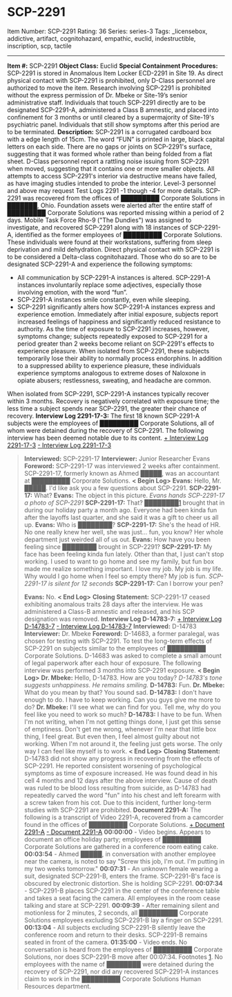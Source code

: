 # SCP-2291
Item Number: SCP-2291
Rating: 36
Series: series-3
Tags: _licensebox, addictive, artifact, cognitohazard, empathic, euclid, indestructible, inscription, scp, tactile

---

**Item #:** SCP-2291
**Object Class:** Euclid
**Special Containment Procedures:** SCP-2291 is stored in Anomalous Item Locker ECD-2291 in Site 19. As direct physical contact with SCP-2291 is prohibited, only D-Class personnel are authorized to move the item. Research involving SCP-2291 is prohibited without the express permission of Dr. Mbeke or Site-19’s senior administrative staff. Individuals that touch SCP-2291 directly are to be designated SCP-2291-A, administered a Class B amnestic, and placed into confinement for 3 months or until cleared by a supermajority of Site-19's psychiatric panel. Individuals that still show symptoms after this period are to be terminated.
**Description:** SCP-2291 is a corrugated cardboard box with a edge length of 15cm. The word “FUN” is printed in large, black capital letters on each side. There are no gaps or joints on SCP-2291's surface, suggesting that it was formed whole rather than being folded from a flat sheet. D-Class personnel report a rattling noise issuing from SCP-2291 when moved, suggesting that it contains one or more smaller objects. All attempts to access SCP-2291's interior via destructive means have failed, as have imaging studies intended to probe the interior. Level-3 personnel and above may request Test Logs 2291 -1 though -4 for more details.
SCP-2291 was recovered from the offices of █████████ Corporate Solutions in ███████, Ohio. Foundation assets were alerted after the entire staff of █████████ Corporate Solutions was reported missing within a period of 2 days. Mobile Task Force Rho-9 ("The Dundies") was assigned to investigate, and recovered SCP-2291 along with 18 instances of SCP-2291-A, identified as the former employees of █████████ Corporate Solutions. These individuals were found at their workstations, suffering from sleep deprivation and mild dehydration.
Direct physical contact with SCP-2291 is to be considered a Delta-class cognitohazard. Those who do so are to be designated SCP-2291-A and experience the following symptoms:
  * All communication by SCP-2291-A instances is altered. SCP-2291-A instances involuntarily replace some adjectives, especially those involving emotion, with the word “fun”.
  * SCP-2291-A instances smile constantly, even while sleeping.
  * SCP-2291 significantly alters how SCP-2291-A instances express and experience emotion. Immediately after initial exposure, subjects report increased feelings of happiness and significantly reduced resistance to authority. As the time of exposure to SCP-2291 increases, however, symptoms change; subjects repeatedly exposed to SCP-2291 for a period greater than 2 weeks become reliant on SCP-2291's effects to experience pleasure. When isolated from SCP-2291, these subjects temporarily lose their ability to normally process endorphins. In addition to a suppressed ability to experience pleasure, these individuals experience symptoms analogous to extreme doses of Naloxone in opiate abusers; restlessness, sweating, and headache are common.

When isolated from SCP-2291, SCP-2291-A instances typically recover within 3 months. Recovery is negatively correlated with exposure time; the less time a subject spends near SCP-2291, the greater their chance of recovery.
**Interview Log 2291-17-3:** The first 18 known SCP-2291-A subjects were the employees of █████████ Corporate Solutions, all of whom were detained during the recovery of SCP-2291. The following interview has been deemed notable due to its content.
[\+ Interview Log 2291-17-3](javascript:;)
[\- Interview Log 2291-17-3](javascript:;)
> **Interviewed:** SCP-2291-17
> **Interviewer:** Junior Researcher Evans
> **Foreword:** SCP-2291-17 was interviewed 2 weeks after containment. SCP-2291-17, formerly known as Ahmed █████, was an accountant at █████████ Corporate Solutions.
> **< Begin Log>**
> **Evans:** Hello, Mr. █████. I'd like ask you a few questions about SCP-2291.
> **SCP-2291-17:** What?
> **Evans:** The object in this picture.
> _Evans hands SCP-2291-17 a photo of SCP-2291_
> **SCP-2291-17:** That? ████████[1](javascript:;) brought that in during our holiday party a month ago. Everyone had been kinda fun after the layoffs last quarter, and she said it was a gift to cheer us all up.
> **Evans:** Who is ████████?
> **SCP-2291-17:** She's the head of HR. No one really knew her well, she was just… fun, you know? Her whole department just weirded all of us out.
> **Evans:** How have you been feeling since ████████ brought in SCP-2291?
> **SCP-2291-17:** My face has been feeling kinda fun lately. Other than that, I just can't stop working. I used to want to go home and see my family, but fun box made me realize something important. I love my job. My job is my life. Why would I go home when I feel so empty there? My job is fun.
> _SCP-2291-17 is silent for 12 seconds_
> **SCP-2291-17:** Can I borrow your pen?  
>    
>  **Evans:** No.
> **< End Log>**
> **Closing Statement:** SCP-2291-17 ceased exhibiting anomalous traits 28 days after the interview. He was administered a Class-B amnestic and released, and his SCP designation was removed.
**Interview Log D-14783-7:**
[\+ Interview Log D-14783-7](javascript:;)
[\- Interview Log D-14783-7](javascript:;)
> **Interviewed:** D-14783
> **Interviewer:** Dr. Mbeke
> **Foreword:** D-14683, a former paralegal, was chosen for testing with SCP-2291. To test the long-term effects of SCP-2291 on subjects similar to the employees of █████████ Corporate Solutions. D-14683 was asked to complete a small amount of legal paperwork after each hour of exposure. The following interview was performed 3 months into SCP-2291 exposure.
> **< Begin Log>**
> **Dr. Mbeke:** Hello, D-14783. How are you today?
> _D-14783's tone suggests unhappiness. He remains smiling._
> **D-14783:** Fun.
> **Dr. Mbeke:** What do you mean by that? You sound sad.
> **D-14783:** I don't have enough to do. I have to keep working. Can you guys give me more to do?
> **Dr. Mbeke:** I'll see what we can find for you. Tell me, why do you feel like you need to work so much?
> **D-14783:** I have to be fun. When I'm not writing, when I'm not getting things done, I just get this sense of emptiness. Don't get me wrong, whenever I'm near that little box thing, I feel great. But even then, I feel almost guilty about not working. When I'm not around it, the feeling just gets worse. The only way I can feel like myself is to work.
> **< End Log>**
> **Closing Statement:** D-14783 did not show any progress in recovering from the effects of SCP-2291. He reported consistent worsening of psychological symptoms as time of exposure increased. He was found dead in his cell 4 months and 12 days after the above interview. Cause of death was ruled to be blood loss resulting from suicide, as D-14783 had repeatedly carved the word "fun" into his chest and left forearm with a screw taken from his cot. Due to this incident, further long-term studies with SCP-2291 are prohibited.
**Document 2291-A:** The following is a transcript of Video 2291-A, recovered from a camcorder found in the offices of █████████ Corporate Solutions.
[\+ Document 2291-A](javascript:;)
[\- Document 2291-A](javascript:;)
> **00:00:00** \- Video begins. Appears to document an office holiday party; employees of █████████ Corporate Solutions are gathered in a conference room eating cake.
> **00:03:54** \- Ahmed █████, in conversation with another employee near the camera, is noted to say "Screw this job, I'm out. I'm putting in my two weeks tomorrow."
> **00:07:31** \- An unknown female wearing a suit, designated SCP-2291-B, enters the frame. SCP-2291-B's face is obscured by electronic distortion. She is holding SCP-2291.
> **00:07:34** \- SCP-2291-B places SCP-2291 in the center of the conference table and takes a seat facing the camera. All employees in the room cease talking and stare at SCP-2291.
> **00:09:39** \- After remaining silent and motionless for 2 minutes, 2 seconds, all █████████ Corporate Solutions employees excluding SCP-2291-B lay a finger on SCP-2291.
> **00:13:04** \- All subjects excluding SCP-2291-B silently leave the conference room and return to their desks. SCP-2291-B remains seated in front of the camera.
> **01:35:00** \- Video ends. No conversation is heard from the employees of █████████ Corporate Solutions, nor does SCP-2291-B move after 00:07:34.
Footnotes
[1](javascript:;). No employees with the name of ████████ were detained during the recovery of SCP-2291, nor did any recovered SCP-2291-A instances claim to work in the █████████ Corporate Solutions Human Resources department.